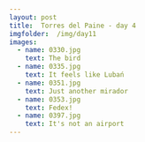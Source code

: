```yaml
---
layout: post
title:  Torres del Paine - day 4
imgfolder:	/img/day11
images:
  - name: 0330.jpg
    text: The bird
  - name: 0335.jpg
    text: It feels like Lubań
  - name: 0351.jpg
    text: Just another mirador
  - name: 0353.jpg
    text: Fedex!
  - name: 0397.jpg
    text: It's not an airport
---
```


